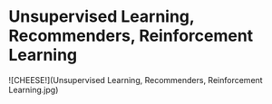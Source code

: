 # Unsupervised Learning, Recommenders, Reinforcement Learning
![CHEESE!](Unsupervised Learning, Recommenders, Reinforcement Learning.jpg)
